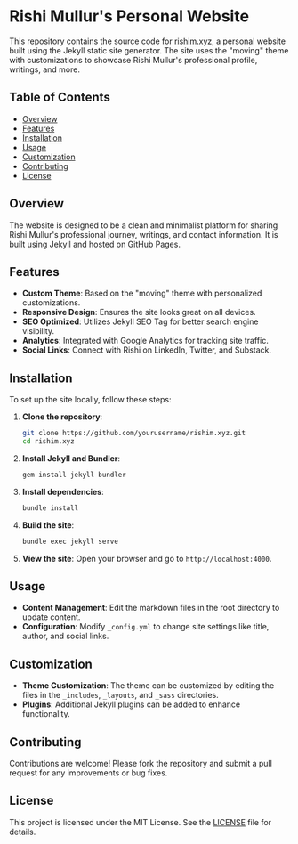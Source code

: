 # Rishi Mullur's Personal Website

This repository contains the source code for [rishim.xyz](https://rishim.xyz), a personal website built using the Jekyll static site generator. The site uses the "moving" theme with customizations to showcase Rishi Mullur's professional profile, writings, and more.

## Table of Contents

- [Overview](#overview)
- [Features](#features)
- [Installation](#installation)
- [Usage](#usage)
- [Customization](#customization)
- [Contributing](#contributing)
- [License](#license)

## Overview

The website is designed to be a clean and minimalist platform for sharing Rishi Mullur's professional journey, writings, and contact information. It is built using Jekyll and hosted on GitHub Pages.

## Features

- **Custom Theme**: Based on the "moving" theme with personalized customizations.
- **Responsive Design**: Ensures the site looks great on all devices.
- **SEO Optimized**: Utilizes Jekyll SEO Tag for better search engine visibility.
- **Analytics**: Integrated with Google Analytics for tracking site traffic.
- **Social Links**: Connect with Rishi on LinkedIn, Twitter, and Substack.

## Installation

To set up the site locally, follow these steps:

1. **Clone the repository**:
   ```bash
   git clone https://github.com/yourusername/rishim.xyz.git
   cd rishim.xyz
   ```

2. **Install Jekyll and Bundler**:
   ```bash
   gem install jekyll bundler
   ```

3. **Install dependencies**:
   ```bash
   bundle install
   ```

4. **Build the site**:
   ```bash
   bundle exec jekyll serve
   ```

5. **View the site**:
   Open your browser and go to `http://localhost:4000`.

## Usage

- **Content Management**: Edit the markdown files in the root directory to update content.
- **Configuration**: Modify `_config.yml` to change site settings like title, author, and social links.

## Customization

- **Theme Customization**: The theme can be customized by editing the files in the `_includes`, `_layouts`, and `_sass` directories.
- **Plugins**: Additional Jekyll plugins can be added to enhance functionality.

## Contributing

Contributions are welcome! Please fork the repository and submit a pull request for any improvements or bug fixes.

## License

This project is licensed under the MIT License. See the [LICENSE](LICENSE) file for details.
